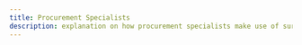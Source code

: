 ```yaml
---
title: Procurement Specialists
description: explanation on how procurement specialists make use of surveilr.
---
```

